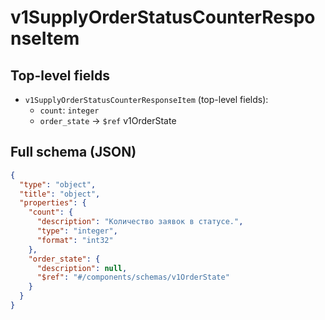 # v1SupplyOrderStatusCounterResponseItem

## Top-level fields
- `v1SupplyOrderStatusCounterResponseItem` (top-level fields):
  - `count`: `integer`
  - `order_state` → `$ref` v1OrderState

## Full schema (JSON)
```json
{
  "type": "object",
  "title": "object",
  "properties": {
    "count": {
      "description": "Количество заявок в статусе.",
      "type": "integer",
      "format": "int32"
    },
    "order_state": {
      "description": null,
      "$ref": "#/components/schemas/v1OrderState"
    }
  }
}
```

